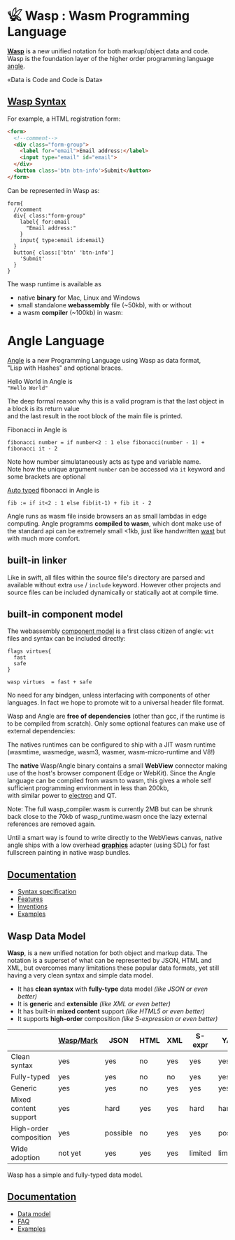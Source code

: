 # 𓆤 Wasp : Wasm Programming Language

**[Wasp](https://github.com/pannous/wasp/wiki)** is a new unified notation for both markup/object data and code.  
Wasp is the foundation layer of the higher order programming language [angle](https://github.com/pannous/angle).

«Data is Code and Code is Data»

## [Wasp Syntax](https://github.com/pannous/wasp/wiki/syntax)

For example, a HTML registration form:

```html
<form>
  <!--comment-->
  <div class="form-group">
    <label for="email">Email address:</label>
    <input type="email" id="email">
  </div>
  <button class='btn btn-info'>Submit</button>
</form>
```

Can be represented in Wasp as:

```text
form{                                 
  //comment                          
  div{ class:"form-group"             
    label{ for:email                  
      "Email address:"                
    }
    input{ type:email id:email}     
  }
  button{ class:['btn' 'btn-info']  
    'Submit'                        
  }
}
```

The wasp runtime is available as

* native **binary** for Mac, Linux and Windows
* small standalone **webassembly** file (~50kb), with or without
* a wasm **compiler** (~100kb) in wasm:

# Angle Language

[Angle](https://github.com/pannous/wasp/wiki/angle) is a new Programming Language using Wasp as data format,  
"Lisp with Hashes" and optional braces.

Hello World in Angle is  
`"Hello World"`

The deep formal reason why this is a valid program is that the last object in a block is its return value  
and the last result in the root block of the main file is printed.

Fibonacci in Angle is

```
fibonacci number = if number<2 : 1 else fibonacci(number - 1) + fibonacci it - 2
```

Note how number simulataneously acts as type and variable name.  
Note how the unique argument `number` can be accessed via `it` keyword and some brackets are optional

[Auto typed](https://github.com/pannous/wasp/wiki/type-inference) fibonacci in Angle is

```
fib := if it<2 : 1 else fib(it-1) + fib it - 2
```

Angle runs as wasm file inside browsers an as small lambdas in edge computing.
Angle programms **compiled to wasm**, which dont make use of the standard api can be extremely small <1kb, just like
handwritten [wast](https://www.richinfante.com/2020/01/03/webassembly-examples) but with much more comfort.

## built-in linker

Like in swift, all files within the source file's directory are parsed and available without extra `use` / `include`
keyword. However other projects and source files can be included dynamically or statically aot at compile time.

## built-in component model

The webassembly [component model](https://github.com/WebAssembly/component-model) is a first class citizen of
angle: `wit` files and syntax can be included directly:

```
flags virtues{ 
  fast
  safe
}

wasp virtues  = fast + safe
```

No need for any bindgen, unless interfacing with components of other languages.
In fact we hope to promote wit to a universal header file format.

Wasp and Angle are **free of dependencies** (other than gcc, if the runtime is to be compiled from scratch).
Only some optional features can make use of external dependencies:

The natives runtimes can be configured to ship with a JIT wasm runtime (wasmtime, wasmedge, wasm3, wasmer,
wasm-micro-runtime and V8!)

The **native** Wasp/Angle binary contains a small **WebView** connector making use of the host's browser component (Edge
or WebKit).
Since the Angle language can be compiled from wasm to wasm, this gives a whole self sufficient programming environment
in less than 200kb,  
with similar power to [electron](https://www.electronjs.org/) and QT.

Note: The full wasp_compiler.wasm is currently 2MB but can be shrunk back close to the 70kb of wasp_runtime.wasm once
the lazy external references are removed again.

Until a smart way is found to write directly to the WebViews canvas, native angle ships with a low
overhead **[graphics](https://github.com/pannous/wasp/wiki/graphics)** adapter (using SDL) for fast fullscreen painting
in native wasp bundles.

## [Documentation](https://github.com/pannous/wasp/wiki/)

- [Syntax specification](https://github.com/pannous/wasp/wiki/syntax)
- [Features](https://github.com/pannous/wasp/wiki/features)
- [Inventions](https://github.com/pannous/wasp/wiki/Inventions)
- [Examples](https://github.com/pannous/wasp/wiki/Examples)

## Wasp Data Model

**Wasp**, is a new unified notation for both object and markup data. The notation is a superset of what can be
represented by JSON, HTML and XML, but overcomes many limitations these popular data formats, yet still having a very
clean syntax and simple data model.

- It has **clean syntax** with **fully-type** data model *(like JSON or even better)*
- It is **generic** and **extensible** *(like XML or even better)*
- It has built-in **mixed content** support *(like HTML5 or even better)*
- It supports **high-order** composition *(like S-expression or even better)*

|                        | [Wasp](https://github.com/pannous/wasp/wiki)/[Mark](https://github.com/henry-luo/wasp) | JSON     | HTML | XML | S-expr  | YAML     |
|------------------------|----------------------------------------------------------------------------------------|----------|------|-----|---------|----------|
| Clean syntax           | yes                                                                                    | yes      | no   | yes | yes     | yes      |
| Fully-typed            | yes                                                                                    | yes      | no   | no  | yes     | yes      |
| Generic                | yes                                                                                    | yes      | no   | yes | yes     | yes      |
| Mixed content support  | yes                                                                                    | hard     | yes  | yes | hard    | hard     |
| High-order composition | yes                                                                                    | possible | no   | yes | yes     | possible |
| Wide adoption          | not yet                                                                                | yes      | yes  | yes | limited | limited  |

Wasp has a simple and fully-typed data model.

## [Documentation](https://github.com/pannous/wasp/wiki/)

- [Data model](https://github.com/pannous/wasp/wiki/data)
- [FAQ](https://github.com/pannous/wasp/wiki/FAQ)
- [Examples](https://github.com/pannous/wasp/wiki/Examples)



